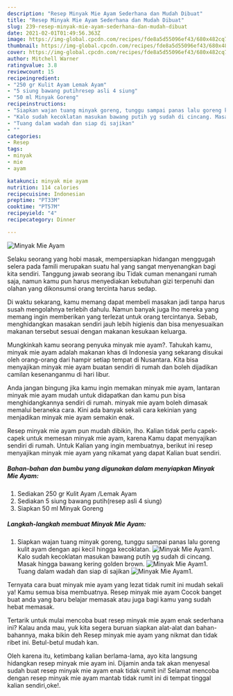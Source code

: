 ```yaml
---
description: "Resep Minyak Mie Ayam Sederhana dan Mudah Dibuat"
title: "Resep Minyak Mie Ayam Sederhana dan Mudah Dibuat"
slug: 239-resep-minyak-mie-ayam-sederhana-dan-mudah-dibuat
date: 2021-02-01T01:49:56.363Z
image: https://img-global.cpcdn.com/recipes/fde8a5d55096ef43/680x482cq70/minyak-mie-ayam-foto-resep-utama.jpg
thumbnail: https://img-global.cpcdn.com/recipes/fde8a5d55096ef43/680x482cq70/minyak-mie-ayam-foto-resep-utama.jpg
cover: https://img-global.cpcdn.com/recipes/fde8a5d55096ef43/680x482cq70/minyak-mie-ayam-foto-resep-utama.jpg
author: Mitchell Warner
ratingvalue: 3.8
reviewcount: 15
recipeingredient:
- "250 gr Kulit Ayam Lemak Ayam"
- "5 siung bawang putihresep asli 4 siung"
- "50 ml Minyak Goreng"
recipeinstructions:
- "Siapkan wajan tuang minyak goreng, tunggu sampai panas lalu goreng kulit ayam dengan api kecil hingga kecoklatan."
- "Kalo sudah kecoklatan masukan bawang putih yg sudah di cincang. Masak hingga bawang kering golden brown."
- "Tuang dalam wadah dan siap di sajikan"
- ""
categories:
- Resep
tags:
- minyak
- mie
- ayam

katakunci: minyak mie ayam 
nutrition: 114 calories
recipecuisine: Indonesian
preptime: "PT33M"
cooktime: "PT57M"
recipeyield: "4"
recipecategory: Dinner

---
```



![Minyak Mie Ayam](https://img-global.cpcdn.com/recipes/fde8a5d55096ef43/680x482cq70/minyak-mie-ayam-foto-resep-utama.jpg)

Selaku seorang yang hobi masak, mempersiapkan hidangan menggugah selera pada famili merupakan suatu hal yang sangat menyenangkan bagi kita sendiri. Tanggung jawab seorang ibu Tidak cuman menangani rumah saja, namun kamu pun harus menyediakan kebutuhan gizi terpenuhi dan olahan yang dikonsumsi orang tercinta harus sedap.

Di waktu  sekarang, kamu memang dapat membeli masakan jadi tanpa harus susah mengolahnya terlebih dahulu. Namun banyak juga lho mereka yang memang ingin memberikan yang terlezat untuk orang tercintanya. Sebab, menghidangkan masakan sendiri jauh lebih higienis dan bisa menyesuaikan makanan tersebut sesuai dengan makanan kesukaan keluarga. 



Mungkinkah kamu seorang penyuka minyak mie ayam?. Tahukah kamu, minyak mie ayam adalah makanan khas di Indonesia yang sekarang disukai oleh orang-orang dari hampir setiap tempat di Nusantara. Kita bisa menyajikan minyak mie ayam buatan sendiri di rumah dan boleh dijadikan camilan kesenanganmu di hari libur.

Anda jangan bingung jika kamu ingin memakan minyak mie ayam, lantaran minyak mie ayam mudah untuk didapatkan dan kamu pun bisa menghidangkannya sendiri di rumah. minyak mie ayam boleh dimasak memalui beraneka cara. Kini ada banyak sekali cara kekinian yang menjadikan minyak mie ayam semakin enak.

Resep minyak mie ayam pun mudah dibikin, lho. Kalian tidak perlu capek-capek untuk memesan minyak mie ayam, karena Kamu dapat menyajikan sendiri di rumah. Untuk Kalian yang ingin membuatnya, berikut ini resep menyajikan minyak mie ayam yang nikamat yang dapat Kalian buat sendiri.

<!--inarticleads1-->

##### Bahan-bahan dan bumbu yang digunakan dalam menyiapkan Minyak Mie Ayam:

1. Sediakan 250 gr Kulit Ayam /Lemak Ayam
1. Sediakan 5 siung bawang putih(resep asli 4 siung)
1. Siapkan 50 ml Minyak Goreng




<!--inarticleads2-->

##### Langkah-langkah membuat Minyak Mie Ayam:

1. Siapkan wajan tuang minyak goreng, tunggu sampai panas lalu goreng kulit ayam dengan api kecil hingga kecoklatan.
<img src="https://img-global.cpcdn.com/steps/a095a75957a2b5e2/160x128cq70/minyak-mie-ayam-langkah-memasak-1-foto.jpg" alt="Minyak Mie Ayam">1. Kalo sudah kecoklatan masukan bawang putih yg sudah di cincang. Masak hingga bawang kering golden brown.
<img src="https://img-global.cpcdn.com/steps/4a4394570a71289e/160x128cq70/minyak-mie-ayam-langkah-memasak-2-foto.jpg" alt="Minyak Mie Ayam">1. Tuang dalam wadah dan siap di sajikan
<img src="https://img-global.cpcdn.com/steps/34715220c7032309/160x128cq70/minyak-mie-ayam-langkah-memasak-3-foto.jpg" alt="Minyak Mie Ayam">1. 




Ternyata cara buat minyak mie ayam yang lezat tidak rumit ini mudah sekali ya! Kamu semua bisa membuatnya. Resep minyak mie ayam Cocok banget buat anda yang baru belajar memasak atau juga bagi kamu yang sudah hebat memasak.

Tertarik untuk mulai mencoba buat resep minyak mie ayam enak sederhana ini? Kalau anda mau, yuk kita segera buruan siapkan alat-alat dan bahan-bahannya, maka bikin deh Resep minyak mie ayam yang nikmat dan tidak ribet ini. Betul-betul mudah kan. 

Oleh karena itu, ketimbang kalian berlama-lama, ayo kita langsung hidangkan resep minyak mie ayam ini. Dijamin anda tak akan menyesal sudah buat resep minyak mie ayam enak tidak rumit ini! Selamat mencoba dengan resep minyak mie ayam mantab tidak rumit ini di tempat tinggal kalian sendiri,oke!.

